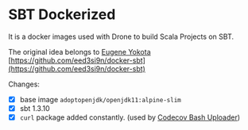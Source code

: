 # SBT Dockerized

It is a docker images used with Drone to build Scala Projects on SBT. 

The original idea belongs to [Eugene Yokota](https://github.com/eed3si9n)
[https://github.com/eed3si9n/docker-sbt](https://github.com/eed3si9n/docker-sbt)

Changes:
- [x] base image `adoptopenjdk/openjdk11:alpine-slim`
- [x] sbt 1.3.10
- [x] `curl` package added constantly. (used by [Codecov Bash Uploader](https://github.com/codecov/codecov-bash))